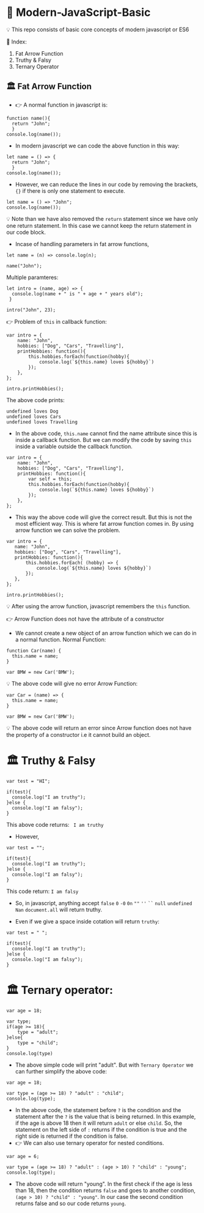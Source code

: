 # 🚀 Modern-JavaScript-Basic
💡 This repo consists of basic core concepts of modern javascript or ES6

📕 Index:
1. Fat Arrow Function
2. Truthy & Falsy
3. Ternary Operator


## 🏛 Fat Arrow Function
- 👉 A normal function in javascript is:
```
function name(){
  return "John";
  }
console.log(name());
```

- In modern javascript we can code the above function in this way:
```
let name = () => {
  return "John";
  }
console.log(name());
```

- However, we can reduce the lines in our code by removing the brackets, ```{}``` if there is only one statement to execute.
```
let name = () => "John";
console.log(name());
```
💡 Note than we have also removed the ```return``` statement since we have only one return statement. In this case we cannot keep the return statement in our code block.

- Incase of handling parameters in fat arrow functions,
```
let name = (n) => console.log(n);

name("John");
```

Multiple paramteres:
```
let intro = (name, age) => {
  console.log(name + " is " + age + " years old");
 }

intro("John", 23);
```
👉 Problem of ```this``` in callback function:
```
var intro = {
    name: "John",
    hobbies: ["Dog", "Cars", "Travelling"],
    printHobbies: function(){
        this.hobbies.forEach(function(hobby){
            console.log(`${this.name} loves ${hobby}`)
        });
    },
};

intro.printHobbies();
```
The above code prints:
```
undefined loves Dog
undefined loves Cars
undefined loves Travelling
```
- In the above code, ```this.name``` cannot find the name attribute since this is inside a callback function. But we can modify the code by saving ```this``` inside a variable outside the callback function. 
```
var intro = {
    name: "John",
    hobbies: ["Dog", "Cars", "Travelling"],
    printHobbies: function(){
        var self = this;
        this.hobbies.forEach(function(hobby){
            console.log(`${this.name} loves ${hobby}`)
        });
    },
};
```
- This way the above code will give the correct result. But this is not the most efficient way. This is where fat arrow function comes in. By using arrow function we can solve the problem. 
 ```
 var intro = {
    name: "John",
    hobbies: ["Dog", "Cars", "Travelling"],
    printHobbies: function(){
        this.hobbies.forEach( (hobby) => {
            console.log(`${this.name} loves ${hobby}`)
        });
    },
};

intro.printHobbies();
```
💡 After using the arrow function, javascript remembers the ```this``` function. 

👉 Arrow Function does not have the attribute of a constructor 
- We cannot create a new object of an arrow function which we can do in a normal function.
Normal Function:
```
function Car(name) {
  this.name = name;
}

var BMW = new Car('BMW');
```
💡 The above code will give no error
Arrow Function:
```
var Car = (name) => {
  this.name = name;
}

var BMW = new Car('BMW');
```

💡 The above code will return an error since Arrow function does not have the property of a constructor i.e it cannot build an object. 





# 🏛 Truthy & Falsy

```
var test = "HI";

if(test){
  console.log("I am truthy");
}else {
  console.log("I am falsy");
}
```
This above code returns: ``` I am truthy```

- However,
```
var test = "";

if(test){
  console.log("I am truthy");
}else {
  console.log("I am falsy");
}
```
This code return: ```I am falsy```

- So, in javascript, anything accept ```false``` ```0``` ```-0``` ```0n``` ```""``` ```''``` ``` `` ``` ```null``` ```undefined``` ```Nan``` ```document.all``` will return truthy. 

- Even if we give a space inside cotation will return ```truthy```:
```
var test = " ";

if(test){
  console.log("I am truthy");
}else {
  console.log("I am falsy");
}
```

# 🏛 Ternary operator:
```
var age = 18;

var type;
if(age >= 18){
    type = "adult";
}else{
    type = "child";
}
console.log(type)
```
- The above simple code will print "adult". But with ```Ternary Operator``` we can further simplify the above code: 
```
var age = 18;

var type = (age >= 18) ? "adult" : "child";
console.log(type);
```
- In the above code, the statement before ```?``` is the condition and the statement after the ```?``` is the value that is being returned. In this example, if the age is above 18 then it will return ```adult``` or else ```child```. So, the statement on the left side of ```:``` returns if the condition is true and the right side is returned if the condition is false. 
- 👉 We can also use ternary operator for nested conditions.
```
var age = 6;

var type = (age >= 18) ? "adult" : (age > 10) ? "child" : "young";
console.log(type);
```
- The above code will return "young". In the first check if the age is less than 18, then the condition returns ```false``` and goes to another condition, ```(age > 10) ? "child" : "young"```. In our case the second condition returns false and so our code returns ```young```. 




